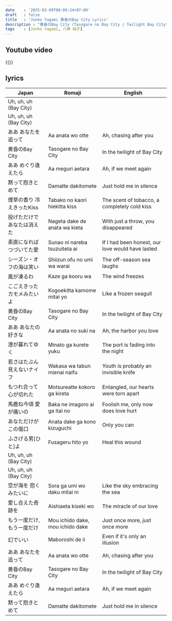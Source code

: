 ```yaml
---
date    : '2025-02-09T00:09:24+07:00'
draft   : false
title   : 'Junko Yagami 黄昏のBay City Lyrics'
description : "黄昏のBay City (Tasogare no Bay City / Twilight Bay City* by Junko Yagami is a melancholic yet smooth City Pop song that beautifully captures the wistful emotions of twilight by the bay. With its soulful melody and jazzy instrumentation, the song conveys a sense of longing and nostalgia, as if reminiscing about a past love or a fleeting moment in time. Junko Yagami’s rich and expressive vocals add depth to the atmosphere, making this track a timeless gem in the City Pop genre."
tags    : [Junko Yagami, 八神 純子]
---
```


## Youtube video
{{<youtube QLHMhVonF-s>}}

## lyrics
|Japan|Romaji|English
|-|-|-
|Uh, uh, uh (Bay City)
|Uh, uh, uh (Bay City)
| ああ あなたを追って | Aa anata wo otte | Ah, chasing after you
| 黄昏のBay City | Tasogare no Bay City | In the twilight of Bay City
| ああ めぐり逢えたら | Aa meguri aetara | Ah, if we meet again
| 黙って抱きとめて | Damatte dakitomete | Just hold me in silence
| 煙草の香り 冷えきったKiss | Tabako no kaori hiekitta kiss | The scent of tobacco, a completely cold kiss  
| 投げただけで あなたは消えた | Nageta dake de anata wa kieta | With just a throw, you disappeared  
| 素直になれば つづいてた愛 | Sunao ni nareba tsuzuiteta ai | If I had been honest, our love would have lasted  
| シーズン・オフの海は笑い | Shiizun ofu no umi wa warai | The off-season sea laughs  
| 風が凍るわ | Kaze ga kooru wa | The wind freezes  
| こごえきった カモメみたいよ | Kogoekitta kamome mitai yo | Like a frozen seagull
| 黄昏のBay City | Tasogare no Bay City | In the twilight of Bay City
| ああ あなたの好きな | Aa anata no suki na | Ah, the harbor you love
| 港が暮れてゆく | Minato ga kurete yuku | The port is fading into the night
| 若さはたぶん 見えないナイフ | Wakasa wa tabun mienai naifu | Youth is probably an invisible knife
| もつれ合って 心が切れた | Motsureatte kokoro ga kireta | Entangled, our hearts were torn apart
| 馬鹿ね今頃 愛が痛いの | Baka ne imagoro ai ga itai no | Foolish me, only now does love hurt
| あなただけが この傷口 | Anata dake ga kono kizuguchi | Only you can
| ふさげる男[ひと]よ | Fusageru hito yo | Heal this wound
|Uh, uh, uh (Bay City)
|Uh, uh, uh (Bay City)
| 空が海を 抱くみたいに | Sora ga umi wo daku mitai ni | Like the sky embracing the sea
| 愛し合えた奇跡を | Aishiaeta kiseki wo | The miracle of our love
| もう一度だけ, もう一度だけ | Mou ichido dake, mou ichido dake | Just once more, just once more
| 幻でいい | Maboroshi de ii | Even if it's only an illusion
| ああ あなたを追って | Aa anata wo otte | Ah, chasing after you
| 黄昏のBay City | Tasogare no Bay City | In the twilight of Bay City
| ああ めぐり逢えたら | Aa meguri aetara | Ah, if we meet again
| 黙って抱きとめて | Damatte dakitomete | Just hold me in silence